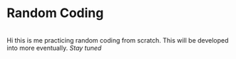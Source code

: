 # Random Coding
<br>
Hi this is me practicing random coding from scratch. This will be developed into more eventually.
<i>Stay tuned</i>
